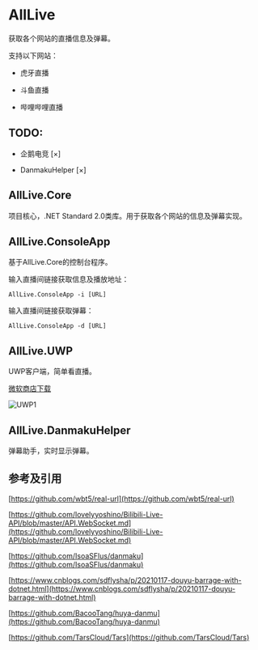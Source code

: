 # AllLive

获取各个网站的直播信息及弹幕。

支持以下网站：

- 虎牙直播

- 斗鱼直播

- 哔哩哔哩直播

## TODO:

- 企鹅电竞 [×]

- DanmakuHelper [×]

## AllLive.Core

项目核心，.NET Standard 2.0类库。用于获取各个网站的信息及弹幕实现。

## AllLive.ConsoleApp

基于AllLive.Core的控制台程序。

输入直播间链接获取信息及播放地址：

```
AllLive.ConsoleApp -i [URL]
```

输入直播间链接获取弹幕：

```
AllLive.ConsoleApp -d [URL]
```

## AllLive.UWP

UWP客户端，简单看直播。

[微软商店下载](https://www.microsoft.com/store/apps/9N1TWG2G84VD)

![UWP1](https://raw.githubusercontent.com/xiaoyaocz/AllLive/master/Screenshots/UWP1.png)


## AllLive.DanmakuHelper

弹幕助手，实时显示弹幕。

## 参考及引用
[https://github.com/wbt5/real-url](https://github.com/wbt5/real-url)

[https://github.com/lovelyyoshino/Bilibili-Live-API/blob/master/API.WebSocket.md](https://github.com/lovelyyoshino/Bilibili-Live-API/blob/master/API.WebSocket.md)

[https://github.com/IsoaSFlus/danmaku](https://github.com/IsoaSFlus/danmaku)

[https://www.cnblogs.com/sdflysha/p/20210117-douyu-barrage-with-dotnet.html](https://www.cnblogs.com/sdflysha/p/20210117-douyu-barrage-with-dotnet.html)

[https://github.com/BacooTang/huya-danmu](https://github.com/BacooTang/huya-danmu)

[https://github.com/TarsCloud/Tars](https://github.com/TarsCloud/Tars)